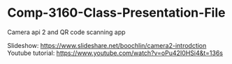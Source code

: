 # Comp-3160-Class-Presentation-File
Camera api 2 and QR code scanning app

Slideshow: https://www.slideshare.net/boochlin/camera2-introdction
Youtube tutorial: https://www.youtube.com/watch?v=oPu42I0HSi4&t=136s

